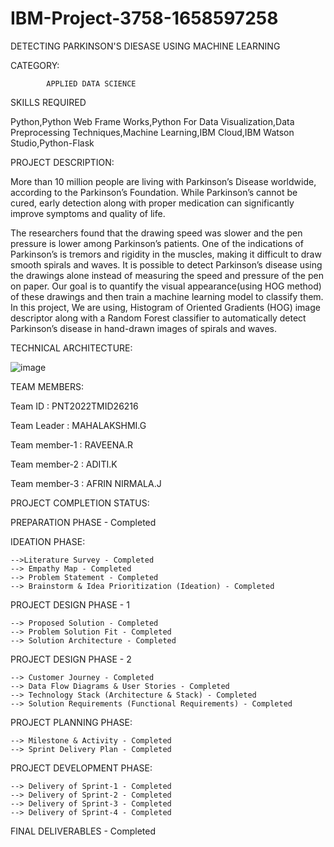 # IBM-Project-3758-1658597258

DETECTING PARKINSON'S DIESASE USING MACHINE LEARNING

CATEGORY:

			APPLIED DATA SCIENCE

SKILLS REQUIRED 

Python,Python Web Frame Works,Python For Data Visualization,Data Preprocessing Techniques,Machine Learning,IBM Cloud,IBM Watson Studio,Python-Flask

PROJECT DESCRIPTION:

More than 10 million people are living with Parkinson’s Disease worldwide, according to the Parkinson’s Foundation. While Parkinson’s cannot be cured, early detection along with proper medication can significantly improve symptoms and quality of life.
	
The researchers found that the drawing speed was slower and the pen pressure is lower among Parkinson’s patients. One of the indications of Parkinson’s is tremors and rigidity in the muscles, making it difficult to draw smooth spirals and waves. It is possible to detect Parkinson’s disease using the drawings alone instead of measuring the speed and pressure of the pen on paper. Our goal is to quantify the visual appearance(using HOG method) of these drawings and then train a machine learning model to classify them. In this project, We are using, Histogram of Oriented Gradients (HOG) image descriptor along with a Random Forest classifier to automatically detect Parkinson’s disease in hand-drawn images of spirals and waves.

TECHNICAL ARCHITECTURE:

![image](https://user-images.githubusercontent.com/89683155/202718277-68a5bfe1-cf77-452b-b9c1-c4c6c4f162ca.png)


TEAM MEMBERS:

Team ID : PNT2022TMID26216

Team Leader : MAHALAKSHMI.G

Team member-1 : RAVEENA.R

Team member-2 : ADITI.K

Team member-3 : AFRIN NIRMALA.J

PROJECT COMPLETION STATUS:

PREPARATION PHASE - Completed

IDEATION PHASE:

    -->Literature Survey - Completed
    --> Empathy Map - Completed
    --> Problem Statement - Completed
    --> Brainstorm & Idea Prioritization (Ideation) - Completed

PROJECT DESIGN PHASE - 1
 
    --> Proposed Solution - Completed
    --> Problem Solution Fit - Completed
    --> Solution Architecture - Completed

PROJECT DESIGN PHASE - 2

    --> Customer Journey - Completed
    --> Data Flow Diagrams & User Stories - Completed
    --> Technology Stack (Architecture & Stack) - Completed
    --> Solution Requirements (Functional Requirements) - Completed

PROJECT PLANNING PHASE:

    --> Milestone & Activity - Completed
    --> Sprint Delivery Plan - Completed

PROJECT DEVELOPMENT PHASE:

    --> Delivery of Sprint-1 - Completed
    --> Delivery of Sprint-2 - Completed
    --> Delivery of Sprint-3 - Completed
    --> Delivery of Sprint-4 - Completed

FINAL DELIVERABLES - Completed

